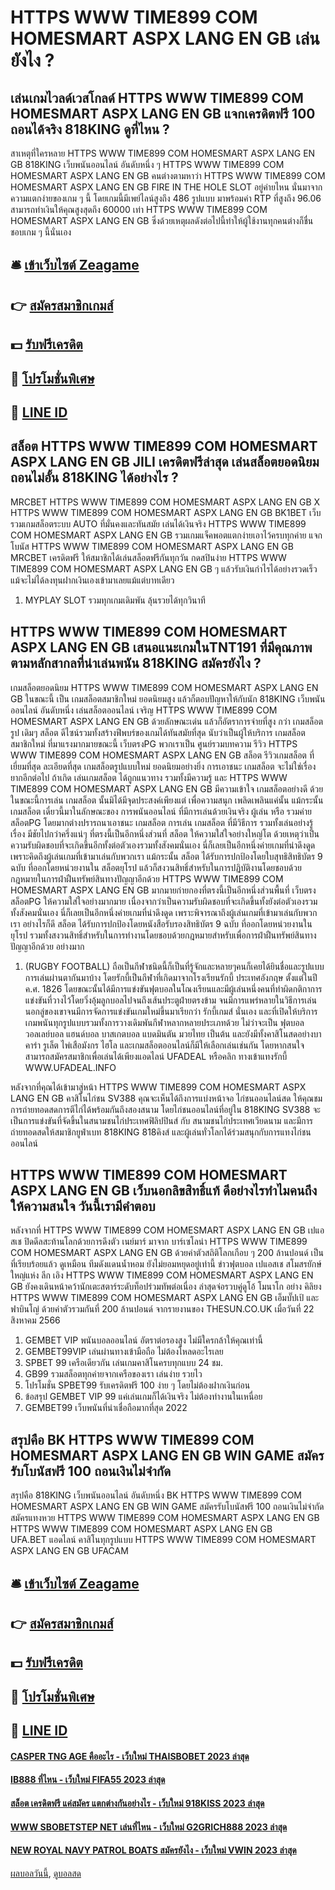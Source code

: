 # HTTPS WWW TIME899 COM HOMESMART ASPX LANG EN GB เล่นยังไง ?
## เล่นเกมไวลด์เวสโกลด์ HTTPS WWW TIME899 COM HOMESMART ASPX LANG EN GB แจกเครดิตฟรี 100 ถอนได้จริง 818KING ดูที่ไหน ?
สาเหตุที่ใครหลาย HTTPS WWW TIME899 COM HOMESMART ASPX LANG EN GB 818KING เว็บพนันออนไลน์ อันดับหนึ่ง ๆ HTTPS WWW TIME899 COM HOMESMART ASPX LANG EN GB คนต่างตามหาว่า HTTPS WWW TIME899 COM HOMESMART ASPX LANG EN GB FIRE IN THE HOLE SLOT อยู่ค่ายไหน นั่นมาจากความแตกง่ายของเกม ๆ นี้ โดยเกมนี้มีเพย์ไลน์สูงถึง 486 รูปแบบ มาพร้อมค่า RTP ที่สูงถึง 96.06 สามารถทำเงินให้คุณสูงสุดถึง 60000 เท่า HTTPS WWW TIME899 COM HOMESMART ASPX LANG EN GB ซึ่งด้วยเหตุผลดังต่อไปนี้ทำให้ผู้ใช้งานทุกคนต่างก็ชื่นชอบเกม ๆ นี้นั่นเอง

## 🛎 [เข้าเว็บไซต์ Zeagame](https://bit.ly/3SdLNi2)
## 👉 [สมัครสมาชิกเกมส์](https://bit.ly/3SdLNi2)
## 💵 [รับฟรีเครดิต](https://bit.ly/3dyRKHj)
## 👑 [โปรโมชั่นพิเศษ](https://bit.ly/3dyRKHj)
## 📱 [LINE ID](https://bit.ly/3dyRKHj)

## สล็อต HTTPS WWW TIME899 COM HOMESMART ASPX LANG EN GB JILI เครดิตฟรีล่าสุด เล่นสล็อตยอดนิยม ถอนไม่อั้น 818KING ได้อย่างไร ?
MRCBET HTTPS WWW TIME899 COM HOMESMART ASPX LANG EN GB X HTTPS WWW TIME899 COM HOMESMART ASPX LANG EN GB BK1BET เว็บรวมเกมสล็อตระบบ AUTO ที่มั่นคงและทันสมัย เล่นได้เงินจริง HTTPS WWW TIME899 COM HOMESMART ASPX LANG EN GB รวมเกมแจ็คพอตแตกง่ายเอาไว้ครบทุกค่าย แจกโบนัส HTTPS WWW TIME899 COM HOMESMART ASPX LANG EN GB MRCBET เครดิตฟรี ให้สมาชิกได้เล่นสล็อตฟรีกันทุกวัน กดสปินง่าย HTTPS WWW TIME899 COM HOMESMART ASPX LANG EN GB ๆ แล้วรับเงินกำไรได้อย่างรวดเร็วแม้จะไม่ได้ลงทุนฝากเงินเองเข้ามาเลยแม้แต่บาทเดียว
1. MYPLAY SLOT รวมทุกเกมเดิมพัน ลุ้นรวยได้ทุกวินาที

## HTTPS WWW TIME899 COM HOMESMART ASPX LANG EN GB เสนอแนะเกมในTNT191 ที่มีคุณภาพตามหลักสากลที่น่าเล่นพนัน 818KING สมัครยังไง ?
เกมสล็อตยอดนิยม HTTPS WWW TIME899 COM HOMESMART ASPX LANG EN GB ในขณะนี้ เป็น เกมสล็อตสมาชิกใหม่ ยอดนิยมสูง แล้วก็ตอบปัญหาให้กับนัก 818KING เว็บพนันออนไลน์ อันดับหนึ่ง เล่นสล็อตออนไลน์ เจริญ HTTPS WWW TIME899 COM HOMESMART ASPX LANG EN GB ด้วยลักษณะเด่น แล้วก็อัตราการจ่ายที่สูง กว่า เกมสล็อตรูป เดิมๆ สล็อต ดีไซน์รวมทั้งสร้างฟีพบร์ของเกมได้ทันสมัยที่สุด นับว่าเป็นผู้ให้บริการ เกมสล็อตสมาชิกใหม่ ที่มาแรงมากมายขณะนี้ เว็บตรงPG พวกเราเป็น ศูนย์รวมบทความ รีวิว HTTPS WWW TIME899 COM HOMESMART ASPX LANG EN GB สล็อต รีวิวเกมสล็อต ที่เยี่ยมที่สุด ละเอียดที่สุด เกมสล็อตรูปแบบใหม่ ยอดนิยมอย่างยิ่ง การเอาชนะ เกมสล็อต จะไม่ใช่เรื่องยากอีกต่อไป ถ้าเกิด เล่นเกมสล็อต ได้ถูกแนวทาง รวมทั้งมีความรู้ และ HTTPS WWW TIME899 COM HOMESMART ASPX LANG EN GB มีความเข้าใจ เกมสล็อตอย่างดี ด้วยในขณะนี้การเล่น เกมสล็อต นั้นมิได้มีจุดประสงค์เพียงแต่ เพื่อความสนุก เพลิดเพลินแค่นั้น แม้กระนั้น เกมสล็อต เดี๋ยวนี้มาในลักษณะของ การพนันออนไลน์ ที่มีการเล่นด้วยเงินจริง ผู้เล่น หรือ รวมค่ายสล็อตPG โดยมากต่างปรารถนาเอาชนะ เกมสล็อต การเล่น เกมสล็อต ที่มีวิธีการ รวมทั้งเล่นอย่างรู้เรื่อง มีชัยไปกว่าครึ่งแน่ๆ
ที่ตรงนี้เป็นอีกหนึ่งส่วนที่ สล็อต ให้ความใส่ใจอย่างใหญ่โต ด้วยเหตุว่าเป็นความรับผิดชอบที่จะเกิดขึ้นอีกทั้งต่อตัวเองรวมทั้งสังคมนั่นเอง นี่ก็เลยเป็นอีกหนึ่งค่ายเกมที่น่าดึงดูด เพราะคิดถึงผู้เล่นเกมที่เข้ามาเล่นกับพวกเรา แม้กระนั้น สล็อต ได้รับการปกป้องโดยใบสุทธิสิทธิบัตร 9 ฉบับ ที่ออกโดยหน่วยงานใน สล็อตยุโรป แล้วก็สงวนสิทธิ์สำหรับในการปฏิบัติงานโดยชอบด้วยกฎหมายในการฝ่าฝืนทรัพย์สินทางปัญญาอีกด้วย HTTPS WWW TIME899 COM HOMESMART ASPX LANG EN GB มากมายก่ายกองที่ตรงนี้เป็นอีกหนึ่งส่วนพื้นที่ เว็บตรงสล็อตPG ให้ความใส่ใจอย่างมากมาย เนื่องจากว่าเป็นความรับผิดชอบที่จะเกิดขึ้นทั้งยังต่อตัวเองรวมทั้งสังคมนั่นเอง นี่ก็เลยเป็นอีกหนึ่งค่ายเกมที่น่าดึงดูด เพราะพิจารณาถึงผู้เล่นเกมที่เข้ามาเล่นกับพวกเรา อย่างไรก็ดี สล็อต ได้รับการปกป้องโดยหนังสือรับรองสิทธิบัตร 9 ฉบับ ที่ออกโดยหน่วยงานในยุโรป รวมทั้งสงวนสิทธิ์สำหรับในการทำงานโดยชอบด้วยกฎหมายสำหรับเพื่อการฝ่าฝืนทรัพย์สินทางปัญญาอีกด้วย อย่างมาก
1. (RUGBY FOOTBALL) ถือเป็นกีฬาชนิดนี้ก็เป็นที่รู้จักและหลายๆคนก็เคยได้ยินชื่อและรูปแบบการเล่นผ่านตากันมาบ้าง โดยรักบี้เป็นกีฬาที่เกิดมาจากโรงเรียนรักบี้ ประเทศอังกฤษ ตั้งแต่ในปี ค.ศ. 1826 โดยขณะนั้นได้มีการแข่งขันฟุตบอลในโณงเรียนและมีผู้เล่นหนึ่งคนที่ทำผิดกติกาการแข่งขันที่วางไว้โดยวิ่งอุ้มลูกบอลไปจนถึงเส้นประตูฝ่ายตรงข้าม จนมีการแพร่หลายในวิธีการเล่นนอกลู่ของเขาจนมีการจัดการแข่งขันเกมใหม่ขึ้นมาเรียกว่า รักบี้เกมส์ นั่นเอง และที่เปิดให้บริการเกมพนันทุกรูปแบบรวมทั้งการวางเดิมพันกีฬาหลากหลายประเภทด้วย ไม่ว่าจะเป็น ฟุตบอล วอลเลย์บอล แฮนด์บอล บาสเกตบอล แบดมินตัน มวยไทย เป็นต้น และยังมีทั้งคาสิโนสดอย่างบาคาร่า รูเล็ต ไพ่เสือมังกร ไฮโล และเกมสล็อตออนไลน์ก็มีให้เลือกเล่นเช่นกัน โดยหากสนใจสามารถสมัครสมาชิกเพื่อเล่นได้เพียงแอดไลน์ UFADEAL หรือคลิก ทางเข้าแทงรักบี้ WWW.UFADEAL.INFO

หลังจากที่คุณได้เข้ามาสู่หน้า HTTPS WWW TIME899 COM HOMESMART ASPX LANG EN GB คาสิโนไก่ชน SV388 คุณจะเห็นได้ถึงการแบ่งหน้าจอ ไก่ชนออนไลน์สด ให้คุณชมการถ่ายทอดสดการตีไก่ได้พร้อมกันถึงสองสนาม โดยไก่ชนออนไลน์ที่อยู่ใน 818KING SV388 จะเป็นการแข่งขันที่จัดขึ้นในสนามชนไก่ประเทศฟิลิปปินส์ กับ สนามชนไก่ประเทศเวียดนาม และมีการถ่ายทอดสดให้สมาชิกยูฟ่าเบท 818KING 818คิงส์ และผู้เล่นทั่วโลกได้ร่วมสนุกกับการแทงไก่ชนออนไลน์

## HTTPS WWW TIME899 COM HOMESMART ASPX LANG EN GB เว็บนอกลิขสิทธิ์แท้ ดีอย่างไรทำไมคนถึงให้ความสนใจ วันนี้เรามีคำตอบ
หลังจากที่ HTTPS WWW TIME899 COM HOMESMART ASPX LANG EN GB เปแอสเช ปิดดีลสะท้านโลกด้วยการดึงตัว เนย์มาร์ มาจาก บาร์เซโลน่า HTTPS WWW TIME899 COM HOMESMART ASPX LANG EN GB ด้วยค่าตัวสถิติโลกเกือบ ๆ 200 ล้านปอนด์ เป็นที่เรียบร้อยแล้ว ดูเหมือน ทีมดังแดนน้ำหอม ยังไม่ยอมหยุดอยู่เท่านี้
ข่าวฟุตบอล เปแอสเช สโมสรยักษ์ใหญ่แห่ง ลีก เอิง HTTPS WWW TIME899 COM HOMESMART ASPX LANG EN GB ยังคงเดินหน้าคว้านักเตะสตาร์ระดับท็อปร่วมทัพต่อเนื่อง ล่าสุดจ่อรวบคู่ดูโอ้ โมนาโก อย่าง คิลิยง HTTPS WWW TIME899 COM HOMESMART ASPX LANG EN GB เอ็มบั๊ปเป้ และ ฟาบินโญ่ ด้วยค่าตัวรวมกันที่ 200 ล้านปอนด์ จากรายงานของ THESUN.CO.UK เมื่อวันที่ 22 สิงหาคม 2566
1. GEMBET VIP พนันบอลออนไลน์ อัตราต่อรองสูง ไม่มีใครกล้าให้คุณเท่านี้
2. GEMBET99VIP เล่นผ่านทางเข้ามือถือ ไม่ต้องโหลดอะไรเลย
3. SPBET 99 เครือเดียวกัน เล่นเกมคาสิโนครบทุกแบบ 24 ชม.
4. GB99 รวมสล็อตทุกค่ายจากเครือของเรา เล่นง่าย รวยไว
5. โปรโมชั่น SPBET99 รับเครดิตฟรี 100 ง่าย ๆ โดยไม่ต้องฝากเงินก่อน
6. ข้อสรุป GEMBET VIP 99 แค่เล่นเกมก็ได้เงินจริง ไม่ต้องทำงานในเหนื่อย
7. GEMBET99 เว็บพนันที่น่าเชื่อถือมากที่สุด 2022

## สรุปคือ BK HTTPS WWW TIME899 COM HOMESMART ASPX LANG EN GB WIN GAME สมัครรับโบนัสฟรี 100 ถอนเงินไม่จำกัด
สรุปคือ 818KING เว็บพนันออนไลน์ อันดับหนึ่ง BK HTTPS WWW TIME899 COM HOMESMART ASPX LANG EN GB WIN GAME สมัครรับโบนัสฟรี 100 ถอนเงินไม่จำกัด สมัครแทงหวย HTTPS WWW TIME899 COM HOMESMART ASPX LANG EN GB HTTPS WWW TIME899 COM HOMESMART ASPX LANG EN GB UFA.BET แอดไลน์ คาสิโนทุกรูปแบบ HTTPS WWW TIME899 COM HOMESMART ASPX LANG EN GB UFACAM

## 🛎 [เข้าเว็บไซต์ Zeagame](https://bit.ly/3SdLNi2)
## 👉 [สมัครสมาชิกเกมส์](https://bit.ly/3SdLNi2)
## 💵 [รับฟรีเครดิต](https://bit.ly/3dyRKHj)
## 👑 [โปรโมชั่นพิเศษ](https://bit.ly/3dyRKHj)
## 📱 [LINE ID](https://bit.ly/3dyRKHj)

#### [CASPER TNG AGE คืออะไร - เว็บใหม่ THAISBOBET 2023 ล่าสุด](https://atom.io/themes/casper%20tng%20age%20คืออะไร%20-%20เว็บใหม่%20thaisbobet%202023%20ล่าสุด)
#### [IB888 ที่ไหน - เว็บใหม่ FIFA55 2023 ล่าสุด](https://atom.io/themes/ib888%20ที่ไหน%20-%20เว็บใหม่%20fifa55%202023%20ล่าสุด)
#### [สล็อต เครดิตฟรี แค่สมัคร แตกต่างกันอย่างไร - เว็บใหม่ 918KISS 2023 ล่าสุด](https://atom.io/themes/สล็อต%20เครดิตฟรี%20แค่สมัคร%20แตกต่างกันอย่างไร%20-%20เว็บใหม่%20918kiss%202023%20ล่าสุด)
#### [WWW SBOBETSTEP NET เล่นที่ไหน - เว็บใหม่ G2GRICH888 2023 ล่าสุด](https://atom.io/themes/www%20sbobetstep%20net%20เล่นที่ไหน%20-%20เว็บใหม่%20g2grich888%202023%20ล่าสุด)
#### [NEW ROYAL NAVY PATROL BOATS สมัครยังไง - เว็บใหม่ VWIN 2023 ล่าสุด](https://atom.io/themes/new%20royal%20navy%20patrol%20boats%20สมัครยังไง%20-%20เว็บใหม่%20vwin%202023%20ล่าสุด)

[ผลบอลวันนี้](https://siamsport.tv "ผลบอลวันนี้"), [ดูบอลสด](https://siamsport.tv/ดูบอลสด "ดูบอลสด")